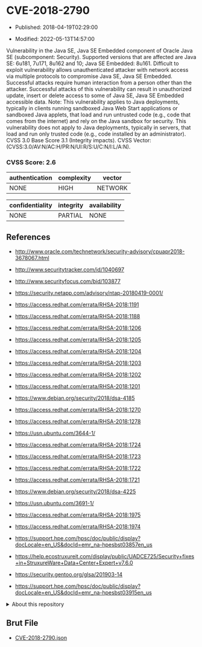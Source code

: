 # CVE-2018-2790

- Published: 2018-04-19T02:29:00

- Modified: 2022-05-13T14:57:00

Vulnerability in the Java SE, Java SE Embedded component of Oracle Java SE (subcomponent: Security). Supported versions that are affected are Java SE: 6u181, 7u171, 8u162 and 10; Java SE Embedded: 8u161. Difficult to exploit vulnerability allows unauthenticated attacker with network access via multiple protocols to compromise Java SE, Java SE Embedded. Successful attacks require human interaction from a person other than the attacker. Successful attacks of this vulnerability can result in unauthorized update, insert or delete access to some of Java SE, Java SE Embedded accessible data. Note: This vulnerability applies to Java deployments, typically in clients running sandboxed Java Web Start applications or sandboxed Java applets, that load and run untrusted code (e.g., code that comes from the internet) and rely on the Java sandbox for security. This vulnerability does not apply to Java deployments, typically in servers, that load and run only trusted code (e.g., code installed by an administrator). CVSS 3.0 Base Score 3.1 (Integrity impacts). CVSS Vector: (CVSS:3.0/AV:N/AC:H/PR:N/UI:R/S:U/C:N/I:L/A:N).

### CVSS Score: **2.6**

| authentication | complexity | vector |
| --- | --- | --- |
| NONE | HIGH | NETWORK |

| confidentiality | integrity | availability |
| --- | --- | --- |
| NONE | PARTIAL | NONE |

## References

* http://www.oracle.com/technetwork/security-advisory/cpuapr2018-3678067.html

* http://www.securitytracker.com/id/1040697

* http://www.securityfocus.com/bid/103877

* https://security.netapp.com/advisory/ntap-20180419-0001/

* https://access.redhat.com/errata/RHSA-2018:1191

* https://access.redhat.com/errata/RHSA-2018:1188

* https://access.redhat.com/errata/RHSA-2018:1206

* https://access.redhat.com/errata/RHSA-2018:1205

* https://access.redhat.com/errata/RHSA-2018:1204

* https://access.redhat.com/errata/RHSA-2018:1203

* https://access.redhat.com/errata/RHSA-2018:1202

* https://access.redhat.com/errata/RHSA-2018:1201

* https://www.debian.org/security/2018/dsa-4185

* https://access.redhat.com/errata/RHSA-2018:1270

* https://access.redhat.com/errata/RHSA-2018:1278

* https://usn.ubuntu.com/3644-1/

* https://access.redhat.com/errata/RHSA-2018:1724

* https://access.redhat.com/errata/RHSA-2018:1723

* https://access.redhat.com/errata/RHSA-2018:1722

* https://access.redhat.com/errata/RHSA-2018:1721

* https://www.debian.org/security/2018/dsa-4225

* https://usn.ubuntu.com/3691-1/

* https://access.redhat.com/errata/RHSA-2018:1975

* https://access.redhat.com/errata/RHSA-2018:1974

* https://support.hpe.com/hpsc/doc/public/display?docLocale=en_US&docId=emr_na-hpesbst03857en_us

* https://help.ecostruxureit.com/display/public/UADCE725/Security+fixes+in+StruxureWare+Data+Center+Expert+v7.6.0

* https://security.gentoo.org/glsa/201903-14

* https://support.hpe.com/hpsc/doc/public/display?docLocale=en_US&docId=emr_na-hpesbst03915en_us

<details>
<summary>About this repository</summary> 

  This repository is part of the project [Live Hack CVE](https://github.com/Live-Hack-CVE). Main website can be found [www.live-hack.org](https://www.live-hack.org) 
  
  Made by [Sn0wAlice](https://github.com/Sn0wAlice) for the people that care about security and need to have a feed of the latest CVEs. Hope you enjoy it, don't forget to star the repo and follow me on [Twitter](https://twitter.com/Sn0wAlice) and [Github](https://github.com/Sn0wAlice). And that is my [personnal website](https://www.alice-snow.me/)

  - [Home Page](https://github.com/Live-Hack-CVE)
  - [Framework](https://github.com/Live-Hack-CVE/cve-framework)
  - [CVE database](https://github.com/Live-Hack-CVE/full_database)
  - [Changelog](https://github.com/Live-Hack-CVE/Changelog)
</details>

## Brut File

* [CVE-2018-2790.json](https://raw.githubusercontent.com/Live-Hack-CVE/full_database/main/cves/2018/CVE-2018-2790.json)

